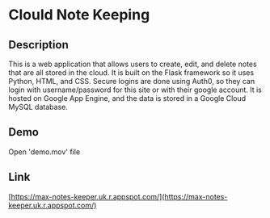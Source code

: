# Clould Note Keeping

## Description
This is a web application that allows users to create, edit, and delete notes that are all stored in the cloud. It is built on the Flask framework so it uses Python, HTML, and CSS. Secure logins are done using Auth0, so they can login with username/password for this site or with their google account. It is hosted on Google App Engine, and the data is stored in a Google Cloud MySQL database. 

## Demo
Open 'demo.mov' file

## Link
[https://max-notes-keeper.uk.r.appspot.com/](https://max-notes-keeper.uk.r.appspot.com/)
